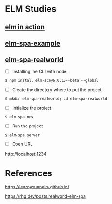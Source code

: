 # ELM Studies

## [elm in action](elm-in-action)

## [elm-spa-example](elm-spa-example)

## [elm-spa-realworld](elm-spa-realworld)

- [ ] Installing the CLI with node:

```
$ npm install elm-spa@6.0.15--beta --global
```

- [ ] Create the directory where to put the project

```
$ mkdir elm-spa-realworld; cd elm-spa-realworld
```

- [ ] Initialize the project 

```
$ elm-spa new
```

- [ ] Run the project 

```
$ elm-spa server
```

- [ ] Open URL

http://localhost:1234

# References

https://learnyouanelm.github.io/

https://rhg.dev/posts/realworld-elm-spa
